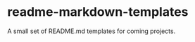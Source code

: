 readme-markdown-templates
=========================

A small set of README.md templates for coming projects.
